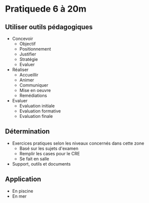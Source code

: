 # Pratiquede 6 à 20m

## Utiliser outils pédagogiques
* Concevoir
  * Objectif
  * Positionnement
  * Justifier
  * Stratégie
  * Evaluer
* Réaliser
  * Accueillir
  * Animer
  * Communiquer
  * Mise en oeuvre
  * Remédiations
* Evaluer
  * Evaluation initiale
  * Evaluation formative
  * Evaluation finale

## Détermination
* Exercices pratiques selon les niveaux concernés dans cette zone
  * Basé sur les sujets d'examen
  * Remplir les cases pour le CRE
  * Se fait en salle
* Support, outils et documents

## Application
* En piscine
* En mer
